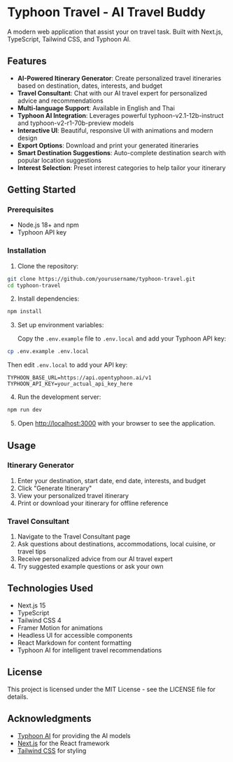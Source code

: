 # Typhoon Travel - AI Travel Buddy

A modern web application that assist your on travel task. Built with Next.js, TypeScript, Tailwind CSS, and Typhoon AI.

## Features

- **AI-Powered Itinerary Generator**: Create personalized travel itineraries based on destination, dates, interests, and budget
- **Travel Consultant**: Chat with our AI travel expert for personalized advice and recommendations
- **Multi-language Support**: Available in English and Thai
- **Typhoon AI Integration**: Leverages powerful typhoon-v2.1-12b-instruct and typhoon-v2-r1-70b-preview models
- **Interactive UI**: Beautiful, responsive UI with animations and modern design
- **Export Options**: Download and print your generated itineraries
- **Smart Destination Suggestions**: Auto-complete destination search with popular location suggestions
- **Interest Selection**: Preset interest categories to help tailor your itinerary

## Getting Started

### Prerequisites

- Node.js 18+ and npm
- Typhoon API key

### Installation

1. Clone the repository:

```bash
git clone https://github.com/yourusername/typhoon-travel.git
cd typhoon-travel
```

2. Install dependencies:

```bash
npm install
```

3. Set up environment variables:

   Copy the `.env.example` file to `.env.local` and add your Typhoon API key:

```bash
cp .env.example .env.local
```

   Then edit `.env.local` to add your API key:

```
TYPHOON_BASE_URL=https://api.opentyphoon.ai/v1
TYPHOON_API_KEY=your_actual_api_key_here
```

4. Run the development server:

```bash
npm run dev
```

5. Open [http://localhost:3000](http://localhost:3000) with your browser to see the application.

## Usage

### Itinerary Generator

1. Enter your destination, start date, end date, interests, and budget
2. Click "Generate Itinerary"
3. View your personalized travel itinerary
4. Print or download your itinerary for offline reference

### Travel Consultant

1. Navigate to the Travel Consultant page
2. Ask questions about destinations, accommodations, local cuisine, or travel tips
3. Receive personalized advice from our AI travel expert
4. Try suggested example questions or ask your own

## Technologies Used

- Next.js 15
- TypeScript
- Tailwind CSS 4
- Framer Motion for animations
- Headless UI for accessible components
- React Markdown for content formatting
- Typhoon AI for intelligent travel recommendations

## License

This project is licensed under the MIT License - see the LICENSE file for details.

## Acknowledgments

- [Typhoon AI](https://opentyphoon.ai/) for providing the AI models
- [Next.js](https://nextjs.org/) for the React framework
- [Tailwind CSS](https://tailwindcss.com/) for styling
